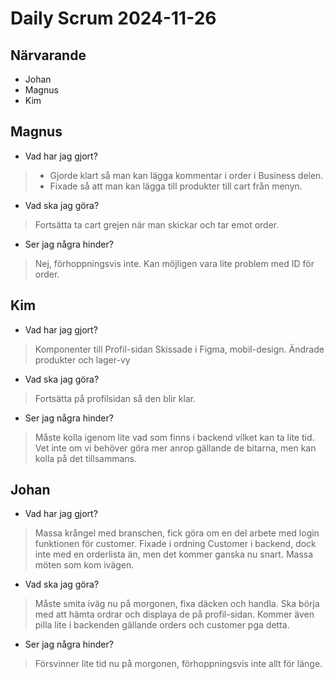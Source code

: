 # Daily Scrum 2024-11-26

## Närvarande

- Johan
- Magnus
- Kim

## Magnus

- Vad har jag gjort?

>- Gjorde klart så man kan lägga kommentar i order i Business delen.
>- Fixade så att man kan lägga till produkter till cart från menyn.  

- Vad ska jag göra?

> Fortsätta ta cart grejen när man skickar och tar emot order.

- Ser jag några hinder?

> Nej, förhoppningsvis inte. Kan möjligen vara lite problem med ID för order.

## Kim

- Vad har jag gjort?

> Komponenter till Profil-sidan
> Skissade i Figma, mobil-design.
> Ändrade produkter och lager-vy

- Vad ska jag göra?

> Fortsätta på profilsidan så den blir klar.

- Ser jag några hinder?

> Måste kolla igenom lite vad som finns i backend vilket kan ta lite tid.
> Vet inte om vi behöver göra mer anrop gällande de bitarna, men kan kolla på det tillsammans.

## Johan

- Vad har jag gjort?

> Massa krångel med branschen, fick göra om en del arbete med login funktionen för customer. Fixade i ordning Customer i backend, dock inte med en orderlista än, men det kommer ganska nu snart.
> Massa möten som kom ivägen.

- Vad ska jag göra?

> Måste smita iväg nu på morgonen, fixa däcken och handla.
> Ska börja med att hämta ordrar och displaya de på profil-sidan. Kommer även pilla lite i backenden gällande orders och customer pga detta.

- Ser jag några hinder?

> Försvinner lite tid nu på morgonen, förhoppningsvis inte allt för länge.
